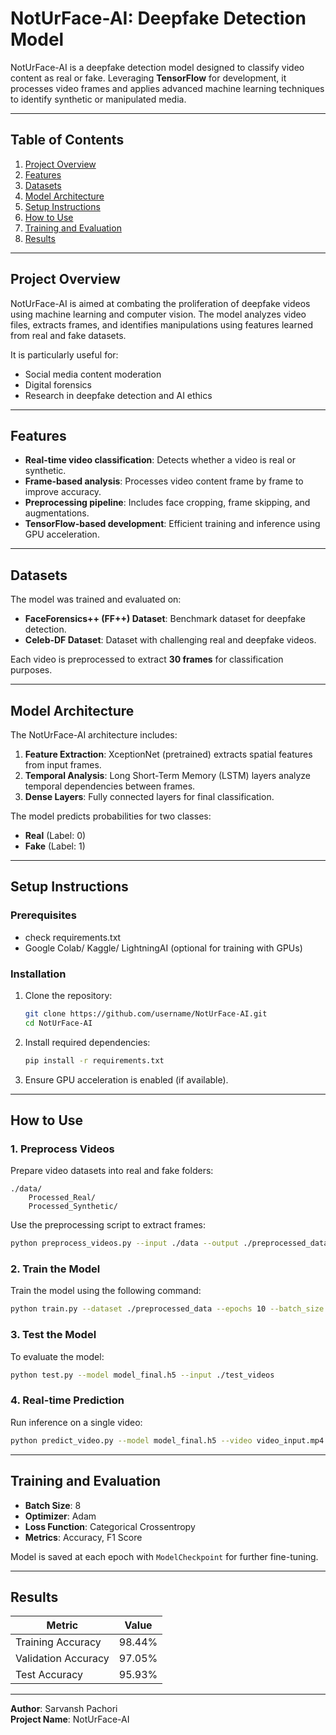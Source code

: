 # NotUrFace-AI: Deepfake Detection Model

NotUrFace-AI is a deepfake detection model designed to classify video content as real or fake. Leveraging **TensorFlow** for development, it processes video frames and applies advanced machine learning techniques to identify synthetic or manipulated media.

---

## Table of Contents
1. [Project Overview](#project-overview)
2. [Features](#features)
3. [Datasets](#datasets)
4. [Model Architecture](#model-architecture)
5. [Setup Instructions](#setup-instructions)
6. [How to Use](#how-to-use)
7. [Training and Evaluation](#training-and-evaluation)
8. [Results](#results)

---

## Project Overview
NotUrFace-AI is aimed at combating the proliferation of deepfake videos using machine learning and computer vision. The model analyzes video files, extracts frames, and identifies manipulations using features learned from real and fake datasets.

It is particularly useful for:
- Social media content moderation
- Digital forensics
- Research in deepfake detection and AI ethics

---

## Features
- **Real-time video classification**: Detects whether a video is real or synthetic.
- **Frame-based analysis**: Processes video content frame by frame to improve accuracy.
- **Preprocessing pipeline**: Includes face cropping, frame skipping, and augmentations.
- **TensorFlow-based development**: Efficient training and inference using GPU acceleration.

---

## Datasets
The model was trained and evaluated on:
- **FaceForensics++ (FF++) Dataset**: Benchmark dataset for deepfake detection.
- **Celeb-DF Dataset**: Dataset with challenging real and deepfake videos.

Each video is preprocessed to extract **30 frames** for classification purposes.

---

## Model Architecture
The NotUrFace-AI architecture includes:
1. **Feature Extraction**: XceptionNet (pretrained) extracts spatial features from input frames.
2. **Temporal Analysis**: Long Short-Term Memory (LSTM) layers analyze temporal dependencies between frames.
3. **Dense Layers**: Fully connected layers for final classification.

The model predicts probabilities for two classes:
- **Real** (Label: 0)
- **Fake** (Label: 1)

---

## Setup Instructions
### Prerequisites
- check requirements.txt
- Google Colab/ Kaggle/ LightningAI (optional for training with GPUs)

### Installation
1. Clone the repository:
   ```bash
   git clone https://github.com/username/NotUrFace-AI.git
   cd NotUrFace-AI
   ```
2. Install required dependencies:
   ```bash
   pip install -r requirements.txt
   ```
3. Ensure GPU acceleration is enabled (if available).

---

## How to Use
### 1. Preprocess Videos
Prepare video datasets into real and fake folders:
```
./data/
    Processed_Real/
    Processed_Synthetic/
```
Use the preprocessing script to extract frames:
```bash
python preprocess_videos.py --input ./data --output ./preprocessed_data
```

### 2. Train the Model
Train the model using the following command:
```bash
python train.py --dataset ./preprocessed_data --epochs 10 --batch_size 8
```

### 3. Test the Model
To evaluate the model:
```bash
python test.py --model model_final.h5 --input ./test_videos
```

### 4. Real-time Prediction
Run inference on a single video:
```bash
python predict_video.py --model model_final.h5 --video video_input.mp4
```

---

## Training and Evaluation
- **Batch Size**: 8
- **Optimizer**: Adam
- **Loss Function**: Categorical Crossentropy
- **Metrics**: Accuracy, F1 Score

Model is saved at each epoch with `ModelCheckpoint` for further fine-tuning.

---

## Results
| Metric          | Value       |
|-----------------|-------------|
| Training Accuracy | 98.44%       |
| Validation Accuracy | 97.05%     |
| Test Accuracy   | 95.93%         |


---

**Author**: Sarvansh Pachori  
**Project Name**: NotUrFace-AI
